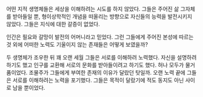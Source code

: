 어떤 지적 생명체들은 세상을 이해하려는 시도를 하지 않았다. 그들은 주어진 삶 그자체를 받아들일 뿐, 형이상학적인 개념을 떠올리는 방향으로 자신들의 능력을 발전시키지 않았다. 그들은 지식에 대한 갈증이 없었다.

인간은 필요와 갈망이 발전의 어머니라고 믿었다. 그런 그들에게 주어진 본성에 따르는 것 외에 어떠한 노력도 기울이지 않는 존재들은 어떻게 보였을까?

두 생명체가 조우한 뒤 꽤 오랜 세월 그들은 서로를 이해하려 노력했다. 자신을 설명하려 하기도 했고 인구를 교환해 서로의 문화를 받아들이려고 하기도 했다. 허나 모두가 물거품이었다. 조물주가 그들에게 부여한 존재의 이유가 달랐던 탓일까. 오랜 노력 끝에 그들은 서로를 이해하려는 노력을 포기했다. 그들은 목적이 달랐기에 적도 동지도 아닌 사이로 남을 뿐이었다. 